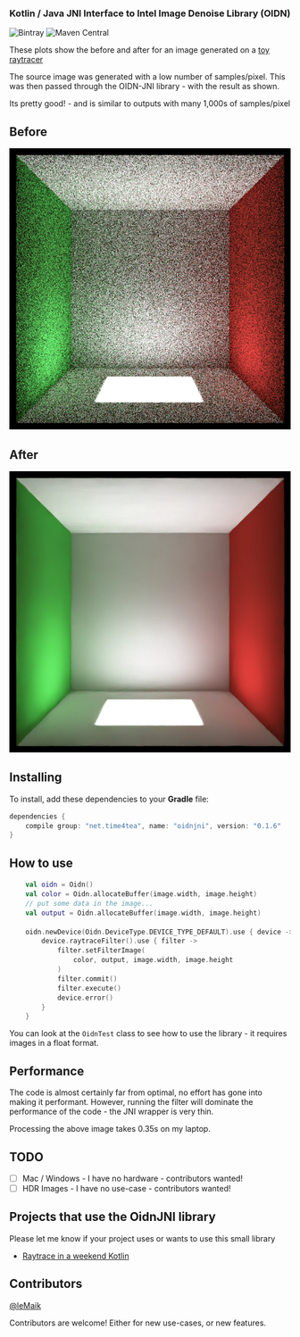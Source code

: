 ### Kotlin / Java JNI Interface to Intel Image Denoise Library (OIDN)

![Bintray](https://img.shields.io/bintray/v/time4tea/oss/oidnjni)
![Maven Central](https://img.shields.io/maven-central/v/net.time4tea/oidnjni)

These plots show the before and after for an image generated on a 
[toy raytracer](https://github.com/time4tea/raytrace-in-a-weekend-kotlin) 

The source image was generated with a low number of samples/pixel.
This was then passed through the OIDN-JNI library - with the result as shown.

Its pretty good! - and is similar to outputs with many 1,000s of samples/pixel

## Before

![Example](oidnkt/src/test/resources/example-cornellbox-rendered.png)

## After

![Example](example-output/example-cornellbox-denoised.png)

## Installing

To install, add these dependencies to your **Gradle** file:
```groovy
dependencies {
    compile group: "net.time4tea", name: "oidnjni", version: "0.1.6"
}
```

## How to use

```kotlin
    val oidn = Oidn()
    val color = Oidn.allocateBuffer(image.width, image.height)
    // put some data in the image...
    val output = Oidn.allocateBuffer(image.width, image.height)

    oidn.newDevice(Oidn.DeviceType.DEVICE_TYPE_DEFAULT).use { device ->
        device.raytraceFilter().use { filter ->
            filter.setFilterImage(
                color, output, image.width, image.height
            )
            filter.commit()
            filter.execute()
            device.error()
        }
    }
```

You can look at the `OidnTest` class to see how to use the library - it requires images in a float format.

## Performance

The code is almost certainly far from optimal, no effort has gone into making it performant. However, running the filter
 will dominate the performance of the code - the JNI wrapper is very thin.

Processing the above image takes 0.35s on my laptop.

## TODO

- [ ] Mac / Windows - I have no hardware - contributors wanted!
- [ ] HDR Images    - I have no use-case - contributors wanted!

## Projects that use the OidnJNI library 

Please let me know if your project uses or wants to use this small library

- [Raytrace in a weekend Kotlin](https://github.com/time4tea/raytrace-in-a-weekend-kotlin)

## Contributors

[@leMaik](https://github.com/leMaik)

Contributors are welcome! Either for new use-cases, or new features.

